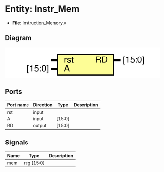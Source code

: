 # Entity: Instr_Mem 

- **File**: Instruction_Memory.v
## Diagram

![Diagram](Instruction_Memory.svg "Diagram")
## Ports

| Port name | Direction | Type   | Description |
| --------- | --------- | ------ | ----------- |
| rst       | input     |        |             |
| A         | input     | [15:0] |             |
| RD        | output    | [15:0] |             |
## Signals

| Name | Type       | Description |
| ---- | ---------- | ----------- |
| mem  | reg [15:0] |             |
